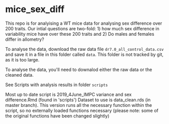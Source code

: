 # mice_sex_diff

This repo is for analyising a WT mice data for analysing sex difference over 200 traits. Our intial questions are two-fold: 1) how much sex difference in variability mice have over these 200 traits and 2) Do males and females differ in allometry?

To analyse the data, download the raw data file `dr7.0_all_control_data.csv` and save it in a file in this folder called `data`. This folder is not tracked by git, as it is too large. 

To analyse the data, you'll need to downalod either the raw data or the cleaned data.

See Scripts with analysis results in folder `scripts`

Most up to date script is 2019_4June_IMPC variance and sex difference.Rmd (found in 'scripts')
Dataset to use is data_clean.rds (in master branch).
This version runs all the necessary function within the script, so no externally loaded functions necessary (please note: some of the original functions have been changed slightly)
